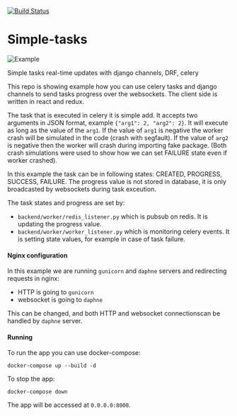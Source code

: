 [![Build Status](https://travis-ci.org/pplonski/simple-tasks.svg?branch=master)](https://travis-ci.org/pplonski/simple-tasks)

# Simple-tasks

![Example](example.gif)

Simple tasks real-time updates with django channels, DRF, celery

This repo is showing example how you can use celery tasks and django channels to send tasks progress over the websockets. The client side is written in react and redux.

The task that is executed in celery it is simple add. It accepts two arguments in JSON format, example `{"arg1": 2, "arg2": 2}`. It will execute as long as the value of the `arg1`. If the value of `arg1` is negative the worker crash will be simulated in the code (crash with segfault). If the value of `arg2` is negative then the worker will crash during importing fake package. (Both crash simulations were used to show how we can set FAILURE state even if worker crashed).

In this example the task can be in following states: CREATED, PROGRESS, SUCCESS, FAILURE. The progress value is not stored in database, it is only broadcasted by websockets during task exceution.

The task states and progress are set by:
 - `backend/worker/redis_listener.py` which is pubsub on redis. It is updating the progress value.
 - `backend/worker/worker_listener.py` which is monitoring celery events. It is setting state values, for example in case of task failure.

#### Nginx configuration

In this example we are running `gunicorn` and `daphne` servers and redirecting requests in nginx:
 - HTTP is going to `gunicorn`
 - websocket is going to `daphne`

This can be changed, and both HTTP and websocket connectionscan be handled by `daphne` server.

#### Running

To run the app you can use docker-compose:

```
docker-compose up --build -d
```

To stop the app:

```
docker-compose down
```

The app will be accessed at `0.0.0.0:8000`.
